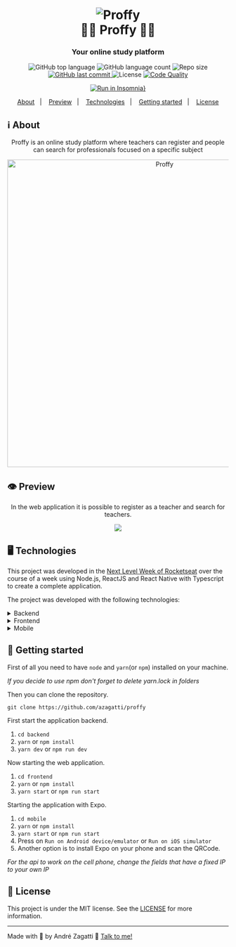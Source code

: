 <h1 align="center">
    <img alt="Proffy" src="https://res.cloudinary.com/zagatti/image/upload/v1596670151/readme/proffy/Proffy_hwhgux.png" />
    <br>
    👩‍🏫 Proffy 👨‍🏫
</h1>

<h3 align="center">
  Your online study platform
</h3>
<p align="center">
  <img alt="GitHub top language" src="https://img.shields.io/github/languages/top/azagatti/proffy?style=plastic">

  <img alt="GitHub language count" src="https://img.shields.io/github/languages/count/azagatti/proffy?style=plastic">

  <img alt="Repo size" src="https://img.shields.io/github/repo-size/azagatti/proffy?style=plastic">

  <a href="https://github.com/AZagatti/proffy/commits/master">
    <img alt="GitHub last commit" src="https://img.shields.io/github/last-commit/azagatti/proffy?style=plastic">
  </a>

  <img alt="License" src="https://img.shields.io/github/license/azagatti/proffy?style=plastic">

  <a href="https://app.codacy.com/manual/AZagatti/proffy/dashboard">
    <img alt="Code Quality" src="https://img.shields.io/codacy/grade/386439d7c95546c286c4c6ba16fcd1ae?style=plastic">
  </a>
</p>

<div align="center">

  [![Run in Insomnia}](https://insomnia.rest/images/run.svg)](https://insomnia.rest/run/?label=proffy&uri=https%3A%2F%2Fres.cloudinary.com%2Fzagatti%2Fraw%2Fupload%2Fv1596669779%2Fimsomnia%2Fproffy_kz5tpj.json)

</div>

<p align="center">
  <a href="#ℹ%EF%B8%8F-about">About</a>&nbsp;&nbsp;&nbsp;|&nbsp;&nbsp;&nbsp;
  <a href="#-preview">Preview</a>&nbsp;&nbsp;&nbsp;|&nbsp;&nbsp;&nbsp;
  <a href="#-technologies">Technologies</a>&nbsp;&nbsp;&nbsp;|&nbsp;&nbsp;&nbsp;
  <a href="#-getting-started">Getting started</a>&nbsp;&nbsp;&nbsp;|&nbsp;&nbsp;&nbsp;
  <a href="#-license">License</a>
</p>

## ℹ️ About

<div align="center">

  <p align="center">
    Proffy is an online study platform where teachers can register and people can search for professionals focused on a specific subject
  </p>

  <img alt="Proffy" width="700" src="https://res.cloudinary.com/zagatti/image/upload/v1596670178/readme/proffy/Home_a4ihv3.png" />
</div>

## 👁 Preview

<div align="center">

In the web application it is possible to register as a teacher and search for teachers.

  <img src="https://res.cloudinary.com/zagatti/image/upload/v1596671831/readme/proffy/web_bli05l.gif" />
</div>

<!-- <div align="center">

The mobile application is where people select what type of waste they want to deposit and find the place to receive it.
<br/>
Available for Android and iOS.

  <img width="250" src="https://res.cloudinary.com/zagatti/image/upload/v1591463055/readme/proffy-android_qlflwp.gif" />
  <img width="258" src="https://res.cloudinary.com/zagatti/image/upload/v1591461653/readme/proffy-iphone_yy8sdv.gif" />
</div> -->

## 🖥 Technologies

This project was developed in the [Next Level Week of Rocketseat](https://www.youtube.com/rocketseat) over the course of a week using Node.js, ReactJS and React Native with Typescript to create a complete application.

The project was developed with the following technologies:

<details>
  <summary>Backend</summary>

- [Celebrate](https://github.com/arb/celebrate)
- [Cors](https://www.npmjs.com/package/cors)
- [Express](https://www.npmjs.com/package/express)
- [Knex](http://knexjs.org/)
- [Node.js](https://nodejs.org/)
- [sqlite3](https://www.npmjs.com/package/sqlite3)
- [TS-Node](https://www.npmjs.com/package/ts-node)
- [TS-Node-Dev](https://www.npmjs.com/package/ts-node-dev)
- [Typescript](https://www.typescriptlang.org/)

</details>

<details>
  <summary>Frontend</summary>

- [Axios](https://www.npmjs.com/package/axios)
- [Leaflet](https://leafletjs.com/)
- [React](https://pt-br.reactjs.org/)
- [React DOM](https://pt-br.reactjs.org/docs/react-dom.html)
- [React Dropzone](https://github.com/react-dropzone/react-dropzone)
- [React Icons](https://react-icons.netlify.com/#/)
- [React Leaflet](https://react-leaflet.js.org/)
- [React Router Dom](https://reacttraining.com/react-router/web/)
- [Styled Components](https://styled-components.com/)
- [Typescript](https://www.typescriptlang.org/)

</details>

<details>
  <summary>Mobile</summary>

- [Axios](https://www.npmjs.com/package/axios)
- [Expo](https://expo.io/learn)
- [Expo Constants](https://docs.expo.io/versions/latest/sdk/constants/)
- [Expo Font](https://docs.expo.io/versions/latest/sdk/font/)
- [Expo Google Fonts](https://github.com/expo/google-fonts)
- [Expo Location](https://docs.expo.io/versions/latest/sdk/location/)
- [Expo Mail Composer](https://docs.expo.io/versions/latest/sdk/mail-composer/)
- [React](https://pt-br.reactjs.org/)
- [React Native](https://reactnative.dev/)
- [React Native Appearance](https://github.com/expo/react-native-appearance)
- [React Native Picker Select](https://www.npmjs.com/package/react-native-picker-select)
- [React Native Svg](https://github.com/react-native-community/react-native-svg)
- [React Navigation](https://reactnavigation.org/)
- [Styled Components](https://styled-components.com/)
- [Typescript](https://www.typescriptlang.org/)

</details>

## 🚀 Getting started

First of all you need to have `node` and `yarn`(or `npm`) installed on your machine.

_If you decide to use npm don't forget to delete yarn.lock in folders_

Then you can clone the repository.

`git clone https://github.com/azagatti/proffy`

First start the application backend.

1. `cd backend`
2. `yarn` or `npm install`
3. `yarn dev` or `npm run dev`

Now starting the web application.

1. `cd frontend`
2. `yarn` or `npm install`
3. `yarn start` or `npm run start`

Starting the application with Expo.

1. `cd mobile`
2. `yarn` or `npm install`
3. `yarn start` or `npm run start`
4. Press on `Run on Android device/emulator` or `Run on iOS simulator`
5. Another option is to install Expo on your phone and scan the QRCode.

_For the api to work on the cell phone, change the fields that have a fixed IP to your own IP_

## 📝 License

This project is under the MIT license. See the [LICENSE](https://github.com/AZagatti/proffy/blob/master/LICENSE.md) for more information.

---

Made with 💟 by André Zagatti 👋 [Talk to me!](https://www.linkedin.com/in/andre-zagatti/)
